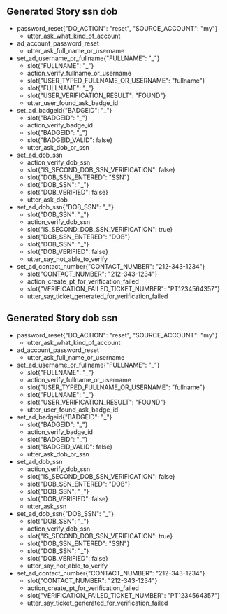 ## Generated Story ssn dob
* password_reset{"DO_ACTION": "reset", "SOURCE_ACCOUNT": "my"}
    - utter_ask_what_kind_of_account
* ad_account_password_reset
    - utter_ask_full_name_or_username
* set_ad_username_or_fullname{"FULLNAME": "_"}
    - slot{"FULLNAME": "_"}
    - action_verify_fullname_or_username
    - slot{"USER_TYPED_FULLNAME_OR_USERNAME": "fullname"}
    - slot{"FULLNAME": "_"}
    - slot{"USER_VERIFICATION_RESULT": "FOUND"}
    - utter_user_found_ask_badge_id
* set_ad_badgeid{"BADGEID": "_"}
    - slot{"BADGEID": "_"}
    - action_verify_badge_id
    - slot{"BADGEID": "_"}
    - slot{"BADGEID_VALID": false}
    - utter_ask_dob_or_ssn
* set_ad_dob_ssn
    - action_verify_dob_ssn
    - slot{"IS_SECOND_DOB_SSN_VERIFICATION": false}
    - slot{"DOB_SSN_ENTERED": "SSN"}
    - slot{"DOB_SSN": "_"}
    - slot{"DOB_VERIFIED": false}
    - utter_ask_dob
* set_ad_dob_ssn{"DOB_SSN": "_"}
    - slot{"DOB_SSN": "_"}
    - action_verify_dob_ssn
    - slot{"IS_SECOND_DOB_SSN_VERIFICATION": true}
    - slot{"DOB_SSN_ENTERED": "DOB"}
    - slot{"DOB_SSN": "_"}
    - slot{"DOB_VERIFIED": false}
    - utter_say_not_able_to_verify
* set_ad_contact_number{"CONTACT_NUMBER": "212-343-1234"}
    - slot{"CONTACT_NUMBER": "212-343-1234"}
    - action_create_pt_for_verification_failed
    - slot{"VERIFICATION_FAILED_TICKET_NUMBER": "PT1234564357"}
    - utter_say_ticket_generated_for_verification_failed

## Generated Story dob ssn
* password_reset{"DO_ACTION": "reset", "SOURCE_ACCOUNT": "my"}
    - utter_ask_what_kind_of_account
* ad_account_password_reset
    - utter_ask_full_name_or_username
* set_ad_username_or_fullname{"FULLNAME": "_"}
    - slot{"FULLNAME": "_"}
    - action_verify_fullname_or_username
    - slot{"USER_TYPED_FULLNAME_OR_USERNAME": "fullname"}
    - slot{"FULLNAME": "_"}
    - slot{"USER_VERIFICATION_RESULT": "FOUND"}
    - utter_user_found_ask_badge_id
* set_ad_badgeid{"BADGEID": "_"}
    - slot{"BADGEID": "_"}
    - action_verify_badge_id
    - slot{"BADGEID": "_"}
    - slot{"BADGEID_VALID": false}
    - utter_ask_dob_or_ssn
* set_ad_dob_ssn
    - action_verify_dob_ssn
    - slot{"IS_SECOND_DOB_SSN_VERIFICATION": false}
    - slot{"DOB_SSN_ENTERED": "DOB"}
    - slot{"DOB_SSN": "_"}
    - slot{"DOB_VERIFIED": false}
    - utter_ask_ssn
* set_ad_dob_ssn{"DOB_SSN": "_"}
    - slot{"DOB_SSN": "_"}
    - action_verify_dob_ssn
    - slot{"IS_SECOND_DOB_SSN_VERIFICATION": true}
    - slot{"DOB_SSN_ENTERED": "SSN"}
    - slot{"DOB_SSN": "_"}
    - slot{"DOB_VERIFIED": false}
    - utter_say_not_able_to_verify
* set_ad_contact_number{"CONTACT_NUMBER": "212-343-1234"}
    - slot{"CONTACT_NUMBER": "212-343-1234"}
    - action_create_pt_for_verification_failed
    - slot{"VERIFICATION_FAILED_TICKET_NUMBER": "PT1234564357"}
    - utter_say_ticket_generated_for_verification_failed

